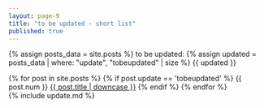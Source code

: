 ```yaml
---
layout: page-9
title: "to be updated - short list"
published: true
---
```


{% assign posts_data = site.posts %}
to be updated: {% assign updated = posts_data | where: "update", "tobeupdated" | size %} {{ updated }}

{% for post in site.posts %}
{% if post.update == 'tobeupdated' %}
{{ post.num }} <a href="{{ post.url }}">{{ post.title | downcase }}</a>
{% endif %}
{% endfor %}
<br />
{% include update.md %}

